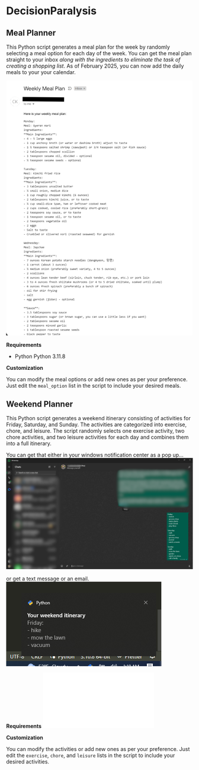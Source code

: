 # DecisionParalysis

## Meal Planner
  
This Python script generates a meal plan for the week by randomly selecting a meal option for each day of the week.
You can get the meal plan straight to your inbox _along with the ingredients to eliminate the task of creating a shopping list_. As of February 2025, you can now add the daily meals to your your calendar.

![The output content](Media/Outputs/meal_planner_email.png)

__Requirements__
  
- Python Python 3.11.8
  
__Customization__
  
You can modify the meal options or add new ones as per your preference. Just edit the `meal_option` list in the script to include your desired meals.  

  
## Weekend Planner
  
This Python script generates a weekend itinerary consisting of activities for Friday, Saturday, and Sunday. The activities are categorized into exercise, chore, and leisure. The script randomly selects one exercise activity, two chore activities, and two leisure activities for each day and combines them into a full itinerary.  

You can get that either in your windows notification center as a pop up...
![noptification center](Media/Outputs/weekend_planner_whatsapp.png)

or get a text message or an email.\
![whatsapp message](Media/Outputs/weekend_planner_windows_popup.PNG)

__Requirements__ 
![requirements.txt](requirements.txt)

__Customization__
  
You can modify the activities or add new ones as per your preference. Just edit the `exercise`, `chore`, and `leisure` lists in the script to include your desired activities.  
  

